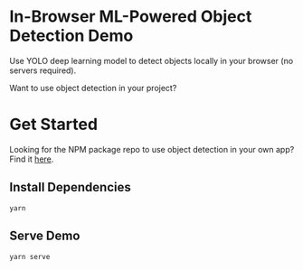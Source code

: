 
# In-Browser ML-Powered Object Detection Demo

Use YOLO deep learning model to detect objects locally in your browser
(no servers required).

Want to use object detection in your project?

# Get Started

Looking for the NPM package repo to use object detection in your own app?
Find it [here](https://github.com/ModelDepot/tfjs-yolo-tiny).

## Install Dependencies
    yarn

## Serve Demo
    yarn serve

